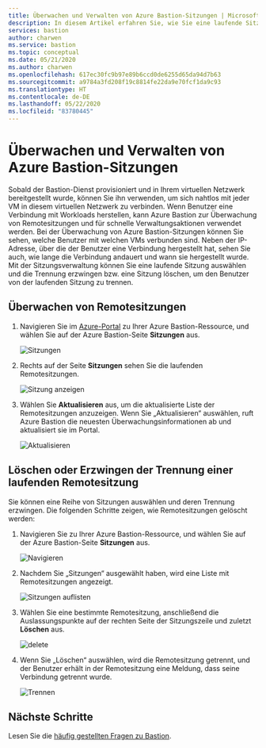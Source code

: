 ```yaml
---
title: Überwachen und Verwalten von Azure Bastion-Sitzungen | Microsoft-Dokumentation
description: In diesem Artikel erfahren Sie, wie Sie eine laufende Sitzung auswählen und die Trennung erzwingen oder die Sitzung löschen.
services: bastion
author: charwen
ms.service: bastion
ms.topic: conceptual
ms.date: 05/21/2020
ms.author: charwen
ms.openlocfilehash: 617ec30fc9b97e89b6ccd0de6255d65da94d7b63
ms.sourcegitcommit: a9784a3fd208f19c8814fe22da9e70fcf1da9c93
ms.translationtype: HT
ms.contentlocale: de-DE
ms.lasthandoff: 05/22/2020
ms.locfileid: "83780445"
---
```

# <a name="session-monitoring-and-management-for-azure-bastion"></a>Überwachen und Verwalten von Azure Bastion-Sitzungen

Sobald der Bastion-Dienst provisioniert und in Ihrem virtuellen Netzwerk bereitgestellt wurde, können Sie ihn verwenden, um sich nahtlos mit jeder VM in diesem virtuellen Netzwerk zu verbinden. Wenn Benutzer eine Verbindung mit Workloads herstellen, kann Azure Bastion zur Überwachung von Remotesitzungen und für schnelle Verwaltungsaktionen verwendet werden. Bei der Überwachung von Azure Bastion-Sitzungen können Sie sehen, welche Benutzer mit welchen VMs verbunden sind. Neben der IP-Adresse, über die der Benutzer eine Verbindung hergestellt hat, sehen Sie auch, wie lange die Verbindung andauert und wann sie hergestellt wurde. Mit der Sitzungsverwaltung können Sie eine laufende Sitzung auswählen und die Trennung erzwingen bzw. eine Sitzung löschen, um den Benutzer von der laufenden Sitzung zu trennen.

## <a name="monitor-remote-sessions"></a><a name="monitor"></a>Überwachen von Remotesitzungen

1. Navigieren Sie im [Azure-Portal](https://portal.azure.com) zu Ihrer Azure Bastion-Ressource, und wählen Sie auf der Azure Bastion-Seite **Sitzungen** aus.

   ![Sitzungen](./media/session-monitoring/sessions.png)
2. Rechts auf der Seite **Sitzungen** sehen Sie die laufenden Remotesitzungen.

   ![Sitzung anzeigen](./media/session-monitoring/view-session.png)
3. Wählen Sie **Aktualisieren** aus, um die aktualisierte Liste der Remotesitzungen anzuzeigen. Wenn Sie „Aktualisieren“ auswählen, ruft Azure Bastion die neuesten Überwachungsinformationen ab und aktualisiert sie im Portal.

   ![Aktualisieren](./media/session-monitoring/refresh.png)


## <a name="delete-or-force-disconnect-an-ongoing-remote-session"></a><a name="view"></a>Löschen oder Erzwingen der Trennung einer laufenden Remotesitzung

Sie können eine Reihe von Sitzungen auswählen und deren Trennung erzwingen. Die folgenden Schritte zeigen, wie Remotesitzungen gelöscht werden:

1. Navigieren Sie zu Ihrer Azure Bastion-Ressource, und wählen Sie auf der Azure Bastion-Seite **Sitzungen** aus.

   ![Navigieren](./media/session-monitoring/navigate.png)
2. Nachdem Sie „Sitzungen“ ausgewählt haben, wird eine Liste mit Remotesitzungen angezeigt.

   ![Sitzungen auflisten](./media/session-monitoring/list.png)
3. Wählen Sie eine bestimmte Remotesitzung, anschließend die Auslassungspunkte auf der rechten Seite der Sitzungszeile und zuletzt **Löschen** aus.

   ![delete](./media/session-monitoring/delete.png)
4. Wenn Sie „Löschen“ auswählen, wird die Remotesitzung getrennt, und der Benutzer erhält in der Remotesitzung eine Meldung, dass seine Verbindung getrennt wurde.

   ![Trennen](./media/session-monitoring/disconnect.png)

## <a name="next-steps"></a>Nächste Schritte

Lesen Sie die [häufig gestellten Fragen zu Bastion](bastion-faq.md).
